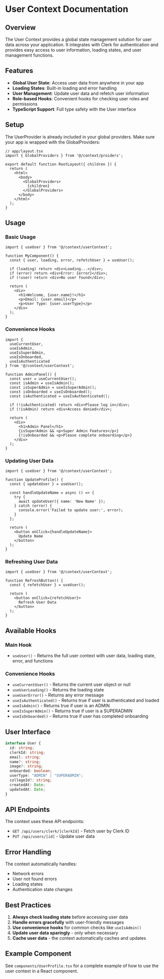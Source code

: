 # User Context Documentation

## Overview

The User Context provides a global state management solution for user data across your application. It integrates with Clerk for authentication and provides easy access to user information, loading states, and user management functions.

## Features

- **Global User State**: Access user data from anywhere in your app
- **Loading States**: Built-in loading and error handling
- **User Management**: Update user data and refetch user information
- **Role-based Hooks**: Convenient hooks for checking user roles and permissions
- **TypeScript Support**: Full type safety with the User interface

## Setup

The UserProvider is already included in your global providers. Make sure your app is wrapped with the GlobalProviders:

```tsx
// app/layout.tsx
import { GlobalProviders } from '@/context/proiders';

export default function RootLayout({ children }) {
  return (
    <html>
      <body>
        <GlobalProviders>
          {children}
        </GlobalProviders>
      </body>
    </html>
  );
}
```

## Usage

### Basic Usage

```tsx
import { useUser } from '@/context/userContext';

function MyComponent() {
  const { user, loading, error, refetchUser } = useUser();

  if (loading) return <div>Loading...</div>;
  if (error) return <div>Error: {error}</div>;
  if (!user) return <div>No user found</div>;

  return (
    <div>
      <h1>Welcome, {user.name}!</h1>
      <p>Email: {user.email}</p>
      <p>User Type: {user.userType}</p>
    </div>
  );
}
```

### Convenience Hooks

```tsx
import { 
  useCurrentUser, 
  useIsAdmin, 
  useIsSuperAdmin, 
  useIsOnboarded,
  useIsAuthenticated 
} from '@/context/userContext';

function AdminPanel() {
  const user = useCurrentUser();
  const isAdmin = useIsAdmin();
  const isSuperAdmin = useIsSuperAdmin();
  const isOnboarded = useIsOnboarded();
  const isAuthenticated = useIsAuthenticated();

  if (!isAuthenticated) return <div>Please log in</div>;
  if (!isAdmin) return <div>Access denied</div>;

  return (
    <div>
      <h1>Admin Panel</h1>
      {isSuperAdmin && <p>Super Admin Features</p>}
      {!isOnboarded && <p>Please complete onboarding</p>}
    </div>
  );
}
```

### Updating User Data

```tsx
import { useUser } from '@/context/userContext';

function UpdateProfile() {
  const { updateUser } = useUser();

  const handleUpdateName = async () => {
    try {
      await updateUser({ name: 'New Name' });
    } catch (error) {
      console.error('Failed to update user:', error);
    }
  };

  return (
    <button onClick={handleUpdateName}>
      Update Name
    </button>
  );
}
```

### Refreshing User Data

```tsx
import { useUser } from '@/context/userContext';

function RefreshButton() {
  const { refetchUser } = useUser();

  return (
    <button onClick={refetchUser}>
      Refresh User Data
    </button>
  );
}
```

## Available Hooks

### Main Hook
- `useUser()` - Returns the full user context with user data, loading state, error, and functions

### Convenience Hooks
- `useCurrentUser()` - Returns the current user object or null
- `useUserLoading()` - Returns the loading state
- `useUserError()` - Returns any error message
- `useIsAuthenticated()` - Returns true if user is authenticated and loaded
- `useIsAdmin()` - Returns true if user is an ADMIN
- `useIsSuperAdmin()` - Returns true if user is a SUPERADMIN
- `useIsOnboarded()` - Returns true if user has completed onboarding

## User Interface

```typescript
interface User {
  id: string;
  clerkId: string;
  email: string;
  name?: string;
  image?: string;
  onboarded: boolean;
  userType: "ADMIN" | "SUPERADMIN";
  collegeId?: string;
  createdAt: Date;
  updatedAt: Date;
}
```

## API Endpoints

The context uses these API endpoints:

- `GET /api/users/clerk/[clerkId]` - Fetch user by Clerk ID
- `PUT /api/users/[id]` - Update user data

## Error Handling

The context automatically handles:
- Network errors
- User not found errors
- Loading states
- Authentication state changes

## Best Practices

1. **Always check loading state** before accessing user data
2. **Handle errors gracefully** with user-friendly messages
3. **Use convenience hooks** for common checks like `useIsAdmin()`
4. **Update user data sparingly** - only when necessary
5. **Cache user data** - the context automatically caches and updates

## Example Component

See `components/UserProfile.tsx` for a complete example of how to use the user context in a React component. 